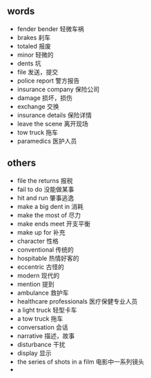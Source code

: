 ## words
* fender bender 轻微车祸  
* brakes 刹车  
* totaled 报废  
* minor 轻微的  
* dents 坑  
* file 发送，提交  
* police report 警方报告  
* insurance company  保险公司  
* damage 损坏，损伤  
* exchange  交换  
* insurance details 保险详情  
* leave the scene 离开现场  
* tow truck 拖车  
* paramedics  医护人员

## others
* file the returns 报税  
* fail to do 没能做某事  
* hit and run 肇事逃逸
* make a big dent in 消耗
* make the most of 尽力  
* make ends meet 开支平衡  
* make up for 补充
* character 性格  
* conventional 传统的  
* hospitable 热情好客的  
* eccentric 古怪的  
* modern 现代的  
* mention 提到  
* ambulance 救护车  
* healthcare professionals 医疗保健专业人员  
* a light truck 轻型卡车  
* a tow truck 拖车  
* conversation 会话  
* narrative 描述，故事
* disturbance 干扰
* display 显示  
* the series of shots in a film 电影中一系列镜头  
* 
